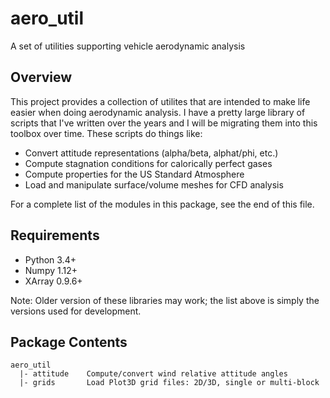# aero_util
A set of utilities supporting vehicle aerodynamic analysis

## Overview
This project provides a collection of utilites that are intended to
make life easier when doing aerodynamic analysis. I have a pretty large
library of scripts that I've written over the years and I will be
migrating them into this toolbox over time. These scripts do things
like:

 * Convert attitude representations (alpha/beta, alphat/phi, etc.)
 * Compute stagnation conditions for calorically perfect gases
 * Compute properties for the US Standard Atmosphere
 * Load and manipulate surface/volume meshes for CFD analysis

For a complete list of the modules in this package, see the end of this
file.

## Requirements

 * Python 3.4+
 * Numpy  1.12+
 * XArray 0.9.6+

Note: Older version of these libraries may work; the list above is simply
the versions used for development.

## Package Contents

    aero_util
      |- attitude    Compute/convert wind relative attitude angles
      |- grids       Load Plot3D grid files: 2D/3D, single or multi-block

